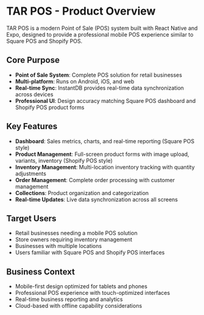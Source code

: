 # TAR POS - Product Overview

TAR POS is a modern Point of Sale (POS) system built with React Native and Expo, designed to provide a professional mobile POS experience similar to Square POS and Shopify POS.

## Core Purpose
- **Point of Sale System**: Complete POS solution for retail businesses
- **Multi-platform**: Runs on Android, iOS, and web
- **Real-time Sync**: InstantDB provides real-time data synchronization across devices
- **Professional UI**: Design accuracy matching Square POS dashboard and Shopify POS product forms

## Key Features
- **Dashboard**: Sales metrics, charts, and real-time reporting (Square POS style)
- **Product Management**: Full-screen product forms with image upload, variants, inventory (Shopify POS style)
- **Inventory Management**: Multi-location inventory tracking with quantity adjustments
- **Order Management**: Complete order processing with customer management
- **Collections**: Product organization and categorization
- **Real-time Updates**: Live data synchronization across all screens

## Target Users
- Retail businesses needing a mobile POS solution
- Store owners requiring inventory management
- Businesses with multiple locations
- Users familiar with Square POS and Shopify POS interfaces

## Business Context
- Mobile-first design optimized for tablets and phones
- Professional POS experience with touch-optimized interfaces
- Real-time business reporting and analytics
- Cloud-based with offline capability considerations